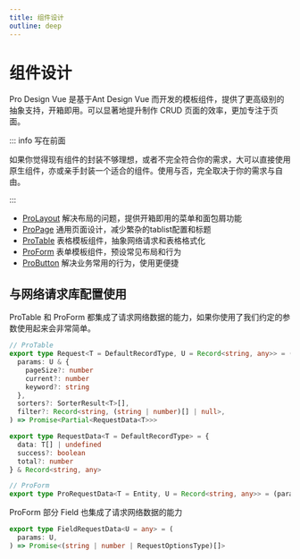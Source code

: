 ```yaml
---
title: 组件设计
outline: deep
---
```


# 组件设计

Pro Design Vue 是基于Ant Design Vue 而开发的模板组件，提供了更高级别的抽象支持，开箱即用。可以显著地提升制作 CRUD 页面的效率，更加专注于页面。

::: info 写在前面

如果你觉得现有组件的封装不够理想，或者不完全符合你的需求，大可以直接使用原生组件，亦或亲手封装一个适合的组件。使用与否，完全取决于你的需求与自由。

:::

- [ProLayout](/component/layout) 解决布局的问题，提供开箱即用的菜单和面包屑功能
- [ProPage](/component/page) 通用页面设计，减少繁杂的tablist配置和标题
- [ProTable](/component/table) 表格模板组件，抽象网络请求和表格格式化
- [ProForm](/component/form) 表单模板组件，预设常见布局和行为
- [ProButton](/component/button) 解决业务常用的行为，使用更便捷

## 与网络请求库配置使用

ProTable 和 ProForm 都集成了请求网络数据的能力，如果你使用了我们约定的参数使用起来会非常简单。

```ts
// ProTable
export type Request<T = DefaultRecordType, U = Record<string, any>> = (
  params: U & {
    pageSize?: number
    current?: number
    keyword?: string
  },
  sorters?: SorterResult<T>[],
  filter?: Record<string, (string | number)[] | null>,
) => Promise<Partial<RequestData<T>>>

export type RequestData<T = DefaultRecordType> = {
  data: T[] | undefined
  success?: boolean
  total?: number
} & Record<string, any>
```

```ts
// ProForm
export type ProRequestData<T = Entity, U = Record<string, any>> = (params: U) => Promise<T>
```

ProForm 部分 Field 也集成了请求网络数据的能力

```ts
export type FieldRequestData<U = any> = (
  params: U,
) => Promise<(string | number | RequestOptionsType)[]>
```
